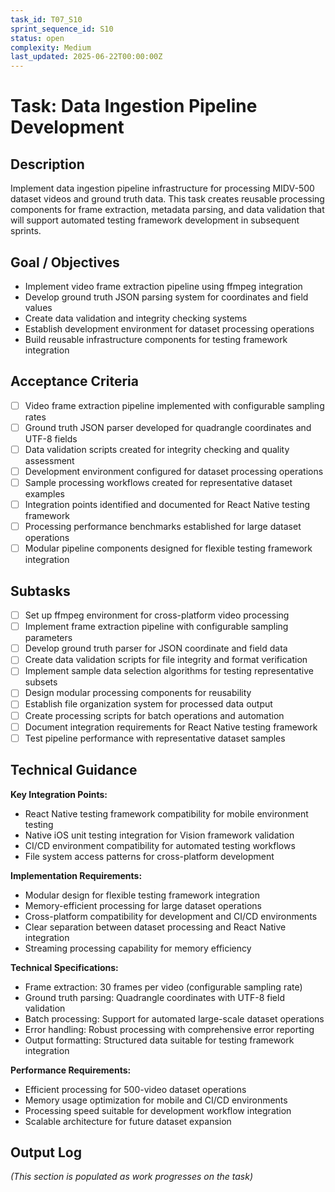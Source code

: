 ```yaml
---
task_id: T07_S10
sprint_sequence_id: S10
status: open
complexity: Medium
last_updated: 2025-06-22T00:00:00Z
---
```


# Task: Data Ingestion Pipeline Development

## Description
Implement data ingestion pipeline infrastructure for processing MIDV-500 dataset videos and ground truth data. This task creates reusable processing components for frame extraction, metadata parsing, and data validation that will support automated testing framework development in subsequent sprints.

## Goal / Objectives
- Implement video frame extraction pipeline using ffmpeg integration
- Develop ground truth JSON parsing system for coordinates and field values
- Create data validation and integrity checking systems
- Establish development environment for dataset processing operations
- Build reusable infrastructure components for testing framework integration

## Acceptance Criteria
- [ ] Video frame extraction pipeline implemented with configurable sampling rates
- [ ] Ground truth JSON parser developed for quadrangle coordinates and UTF-8 fields
- [ ] Data validation scripts created for integrity checking and quality assessment
- [ ] Development environment configured for dataset processing operations
- [ ] Sample processing workflows created for representative dataset examples
- [ ] Integration points identified and documented for React Native testing framework
- [ ] Processing performance benchmarks established for large dataset operations
- [ ] Modular pipeline components designed for flexible testing framework integration

## Subtasks
- [ ] Set up ffmpeg environment for cross-platform video processing
- [ ] Implement frame extraction pipeline with configurable sampling parameters
- [ ] Develop ground truth parser for JSON coordinate and field data
- [ ] Create data validation scripts for file integrity and format verification
- [ ] Implement sample data selection algorithms for testing representative subsets
- [ ] Design modular processing components for reusability
- [ ] Establish file organization system for processed data output
- [ ] Create processing scripts for batch operations and automation
- [ ] Document integration requirements for React Native testing framework
- [ ] Test pipeline performance with representative dataset samples

## Technical Guidance

**Key Integration Points:**
- React Native testing framework compatibility for mobile environment testing
- Native iOS unit testing integration for Vision framework validation
- CI/CD environment compatibility for automated testing workflows
- File system access patterns for cross-platform development

**Implementation Requirements:**
- Modular design for flexible testing framework integration
- Memory-efficient processing for large dataset operations
- Cross-platform compatibility for development and CI/CD environments
- Clear separation between dataset processing and React Native integration
- Streaming processing capability for memory efficiency

**Technical Specifications:**
- Frame extraction: 30 frames per video (configurable sampling rate)
- Ground truth parsing: Quadrangle coordinates with UTF-8 field validation
- Batch processing: Support for automated large-scale dataset operations
- Error handling: Robust processing with comprehensive error reporting
- Output formatting: Structured data suitable for testing framework integration

**Performance Requirements:**
- Efficient processing for 500-video dataset operations
- Memory usage optimization for mobile and CI/CD environments
- Processing speed suitable for development workflow integration
- Scalable architecture for future dataset expansion

## Output Log
*(This section is populated as work progresses on the task)*